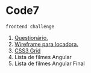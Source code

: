 # Code7
``frontend challenge``

1. [Questionário.](https://github.com/carlitoshxcx/code7-frontend-challenge/tree/master/questionario/)
2. [Wireframe para locadora.](https://github.com/carlitoshxcx/code7-frontend-challenge/tree/master/filmes-ui/)
3. [CSS3 Grid](https://github.com/carlitoshxcx/code7-frontend-challenge/tree/master/css-grid/)
4. Lista de filmes Angular
5. Lista de filmes Angular Final
